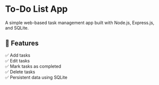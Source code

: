 # To-Do List App
A simple web-based task management app built with Node.js, Express.js, and SQLite.

## 🚀 Features
✅ Add tasks  
✅ Edit tasks  
✅ Mark tasks as completed  
✅ Delete tasks  
✅ Persistent data using SQLite  

